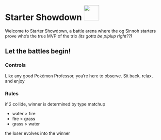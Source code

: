 # Starter Showdown <img src="https://github.com/user-attachments/assets/4d6e0d7f-f57b-4c36-ac27-359587adcbd2" width="50" />
Welcome to Starter Showdown, a battle arena where the og Sinnoh starters prove who’s the true MVP of the trio *(its gotta be piplup right??)*
## Let the battles begin! 
### Controls 
Like any good Pokémon Professor, you’re here to observe. Sit back, relax, and enjoy
### Rules
if 2 collide, winner is determined by type matchup 
* water > fire
* fire > grass
* grass > water </br>
<p> the loser evolves into the winner </p>
